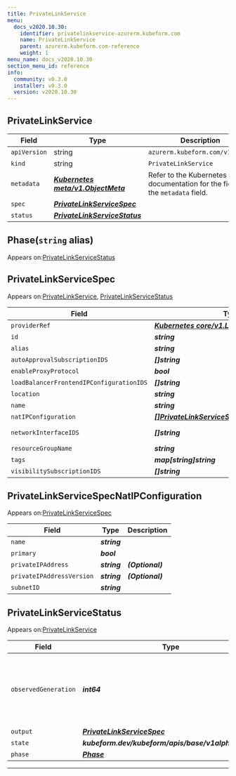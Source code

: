 ```yaml
---
title: PrivateLinkService
menu:
  docs_v2020.10.30:
    identifier: privatelinkservice-azurerm.kubeform.com
    name: PrivateLinkService
    parent: azurerm.kubeform.com-reference
    weight: 1
menu_name: docs_v2020.10.30
section_menu_id: reference
info:
  community: v0.3.0
  installer: v0.3.0
  version: v2020.10.30
---
```


## PrivateLinkService
| Field | Type | Description |
| ------ | ----- | ----------- |
| `apiVersion` | string | `azurerm.kubeform.com/v1alpha1` |
|    `kind` | string | `PrivateLinkService` |
| `metadata` | ***[Kubernetes meta/v1.ObjectMeta](https://v1-18.docs.kubernetes.io/docs/reference/generated/kubernetes-api/v1.18/#objectmeta-v1-meta)***|Refer to the Kubernetes API documentation for the fields of the `metadata` field.|
| `spec` | ***[PrivateLinkServiceSpec](#privatelinkservicespec)***||
| `status` | ***[PrivateLinkServiceStatus](#privatelinkservicestatus)***||
## Phase(`string` alias)

Appears on:[PrivateLinkServiceStatus](#privatelinkservicestatus)

## PrivateLinkServiceSpec

Appears on:[PrivateLinkService](#privatelinkservice), [PrivateLinkServiceStatus](#privatelinkservicestatus)

| Field | Type | Description |
| ------ | ----- | ----------- |
| `providerRef` | ***[Kubernetes core/v1.LocalObjectReference](https://v1-18.docs.kubernetes.io/docs/reference/generated/kubernetes-api/v1.18/#localobjectreference-v1-core)***||
| `id` | ***string***||
| `alias` | ***string***| ***(Optional)*** |
| `autoApprovalSubscriptionIDS` | ***[]string***| ***(Optional)*** |
| `enableProxyProtocol` | ***bool***| ***(Optional)*** |
| `loadBalancerFrontendIPConfigurationIDS` | ***[]string***||
| `location` | ***string***||
| `name` | ***string***||
| `natIPConfiguration` | ***[[]PrivateLinkServiceSpecNatIPConfiguration](#privatelinkservicespecnatipconfiguration)***||
| `networkInterfaceIDS` | ***[]string***| ***(Optional)*** Deprecated|
| `resourceGroupName` | ***string***||
| `tags` | ***map[string]string***| ***(Optional)*** |
| `visibilitySubscriptionIDS` | ***[]string***| ***(Optional)*** |
## PrivateLinkServiceSpecNatIPConfiguration

Appears on:[PrivateLinkServiceSpec](#privatelinkservicespec)

| Field | Type | Description |
| ------ | ----- | ----------- |
| `name` | ***string***||
| `primary` | ***bool***||
| `privateIPAddress` | ***string***| ***(Optional)*** |
| `privateIPAddressVersion` | ***string***| ***(Optional)*** |
| `subnetID` | ***string***||
## PrivateLinkServiceStatus

Appears on:[PrivateLinkService](#privatelinkservice)

| Field | Type | Description |
| ------ | ----- | ----------- |
| `observedGeneration` | ***int64***| ***(Optional)*** Resource generation, which is updated on mutation by the API Server.|
| `output` | ***[PrivateLinkServiceSpec](#privatelinkservicespec)***| ***(Optional)*** |
| `state` | ***kubeform.dev/kubeform/apis/base/v1alpha1.State***| ***(Optional)*** |
| `phase` | ***[Phase](#phase)***| ***(Optional)*** |
---
